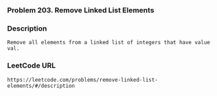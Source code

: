### Problem 203. Remove Linked List Elements

### Description 
	Remove all elements from a linked list of integers that have value val.

### LeetCode URL 
	https://leetcode.com/problems/remove-linked-list-elements/#/description